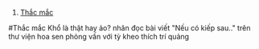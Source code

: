 <!-- TOC insertAnchor:true orderedList:true -->

1. [Thắc mắc](#thc-mc)

<!-- /TOC -->

<a id="markdown-" name=""></a>
<a id="markdown-thc-mc" name="thc-mc"></a>
#Thắc mắc
Khổ là thật hay ảo? nhân đọc bài viết "Nếu có kiếp sau.." trên thư viện hoa sen phỏng vấn với tỳ kheo thích trí quảng

